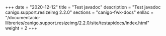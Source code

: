 +++
date        = "2020-12-12"
title       = "Test javadoc"
description = "Test javadoc canigo.support.resizeimg 2.2.0"
sections    = "canigo-fwk-docs"
enllac		= "/documentacio-llibreries/canigo.support.resizeimg/2.2.0/site/testapidocs/index.html"
weight		= 2
+++
